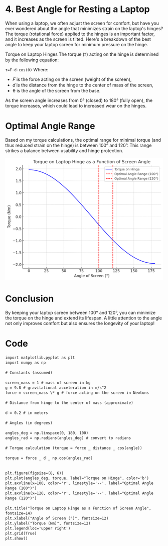 # 4. Best Angle for Resting a Laptop

When using a laptop, we often adjust the screen for comfort, but have you ever wondered about the angle that minimizes strain on the laptop's hinges? The torque (rotational force) applied to the hinges is an important factor, and it increases as the screen is tilted. Here's a breakdown of the best angle to keep your laptop screen for minimum pressure on the hinge.

Torque on Laptop Hinges
The torque (𝜏) acting on the hinge is determined by the following equation:

<code>τ=F⋅d⋅cos(θ)</code>
Where:

- 𝐹 is the force acting on the screen (weight of the screen),
- 𝑑 is the distance from the hinge to the center of mass of the screen,
- θ is the angle of the screen from the base.

As the screen angle increases from 0° (closed) to 180° (fully open), the torque increases, which could lead to increased wear on the hinges.

# Optimal Angle Range

Based on my torque calculations, the optimal range for minimal torque (and thus reduced strain on the hinge) is between 100° and 120°. This range strikes a balance between usability and hinge protection.

![Torque Calculation](data/laptop_calculation.png)

# Conclusion

By keeping your laptop screen between 100° and 120°, you can minimize the torque on the hinge and extend its lifespan. A little attention to the angle not only improves comfort but also ensures the longevity of your laptop!

# Code

```
import matplotlib.pyplot as plt
import numpy as np

# Constants (assumed)

screen_mass = 1 # mass of screen in kg
g = 9.8 # gravitational acceleration in m/s^2
force = screen_mass \* g # force acting on the screen in Newtons

# Distance from hinge to the center of mass (approximate)

d = 0.2 # in meters

# Angles (in degrees)

angles_deg = np.linspace(0, 180, 100)
angles_rad = np.radians(angles_deg) # convert to radians

# Torque calculation (torque = force _ distance _ cos(angle))

torque = force _ d _ np.cos(angles_rad)


plt.figure(figsize=(8, 6))
plt.plot(angles_deg, torque, label="Torque on Hinge", color='b')
plt.axvline(x=100, color='r', linestyle='--', label="Optimal Angle Range (100°)")
plt.axvline(x=120, color='r', linestyle='--', label="Optimal Angle Range (120°)")

plt.title("Torque on Laptop Hinge as a Function of Screen Angle", fontsize=14)
plt.xlabel("Angle of Screen (°)", fontsize=12)
plt.ylabel("Torque (Nm)", fontsize=12)
plt.legend(loc='upper right')
plt.grid(True)
plt.show()

```
